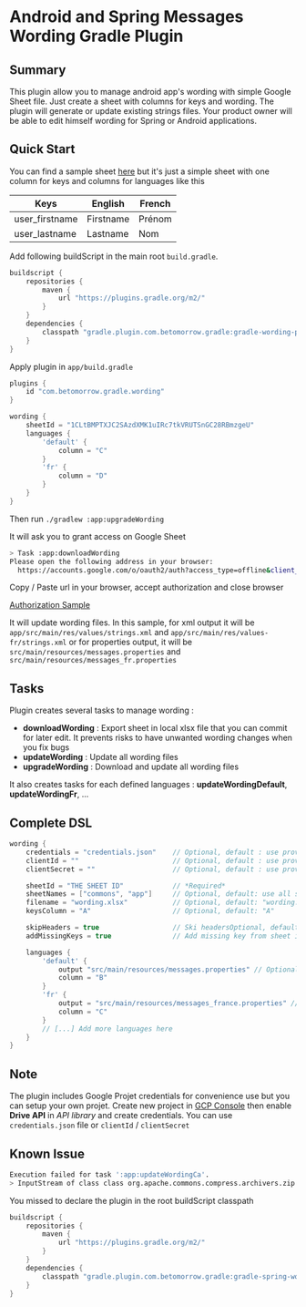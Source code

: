 # Android and Spring Messages Wording Gradle Plugin

## Summary

This plugin allow you to manage android app's wording with simple Google Sheet file.
Just create a sheet with columns for keys and wording.
The plugin will generate or update existing strings files.
Your product owner will be able to edit himself wording for Spring or Android applications.

## Quick Start

You can find a sample sheet [here](https://docs.google.com/spreadsheets/d/1UznpBPuRddr5gYPnRhNxkP-bcU0NHkhpTqi6B5V0QL0/edit?usp=sharing) but it's just a simple sheet with one column for keys and columns for languages like this

| Keys           | English   | French |
|----------------|-----------|--------|
| user_firstname | Firstname | Prénom |
| user_lastname  | Lastname  | Nom    |

Add following buildScript in the main root `build.gradle`.

```groovy
buildscript {
    repositories {
        maven {
            url "https://plugins.gradle.org/m2/"
        }
    }
    dependencies {
        classpath "gradle.plugin.com.betomorrow.gradle:gradle-wording-plugin:1.4.0"
    }
}
```

Apply plugin in `app/build.gradle`

```groovy
plugins {
    id "com.betomorrow.gradle.wording"
}

wording {
    sheetId = "1CLtBMPTXJC2SAzdXMK1uIRc7tkVRUTSnGC28RBmzgeU"
    languages {
        'default' {
            column = "C"
        }
        'fr' {
            column = "D"
        }
    }
}
```

Then run `./gradlew :app:upgradeWording`

It will ask you to grant access on Google Sheet

```bash
> Task :app:downloadWording
Please open the following address in your browser:
  https://accounts.google.com/o/oauth2/auth?access_type=offline&client_id=971125274965-0glt9eqo63417es0nbhkmb6rj2i31g2p.apps.googleusercontent.com&redirect_uri=http://localhost:8888/Callback&response_type=code&scope=https://www.googleapis.com/auth/drive

```

Copy / Paste url in your browser, accept authorization and close browser

[Authorization Sample](https://github.com/oliviergauthier/gradle-wording-plugin/blob/master/images/authorization.png)

It will update wording files. In this sample, for xml output it will be `app/src/main/res/values/strings.xml` and `app/src/main/res/values-fr/strings.xml`
or for properties output, it will be `src/main/resources/messages.properties` and `src/main/resources/messages_fr.properties`

## Tasks

Plugin creates several tasks to manage wording :

- **downloadWording** : Export sheet in local xlsx file that you can commit for later edit. It prevents risks to have unwanted wording changes when you fix bugs
- **updateWording** : Update all wording files
- **upgradeWording** : Download and update all wording files

It also creates tasks for each defined languages : **updateWordingDefault**, **updateWordingFr**, ...

## Complete DSL

```groovy
wording {
    credentials = "credentials.json"    // Optional, default : use provided credentials  
    clientId = ""                       // Optional, default : use provided credentials  
    clientSecret = ""                   // Optional, default : use provided credentials  

    sheetId = "THE SHEET ID"            // *Required*
    sheetNames = ["commons", "app"]     // Optional, default: use all sheetName
    filename = "wording.xlsx"           // Optional, default: "wording.xlsx"
    keysColumn = "A"                    // Optional, default: "A"

    skipHeaders = true                  // Ski headersOptional, default: true
    addMissingKeys = true               // Add missing key from sheet in wording files, if false, it will throw errors on default wording file when missing keys. Default true

    languages {
        'default' {
            output "src/main/resources/messages.properties" // Optional, default: "src/main/resources/messages.properties"
            column = "B"
        }
        'fr' {
            output = "src/main/resources/messages_france.properties" // Optional, default: "src/main/resources/messages_<LANGUAGE>.properties"
            column = "C"
        }
        // [...] Add more languages here
    }
}

```

## Note

The plugin includes Google Projet credentials for convenience use but you can setup your own projet. Create new project in [GCP Console](https://console.cloud.google.com) then enable **Drive API** in *API library* and create credentials. You can use `credentials.json` file or `clientId` / `clientSecret`

## Known Issue

```bash
Execution failed for task ':app:updateWordingCa'.
> InputStream of class class org.apache.commons.compress.archivers.zip.ZipFile$1 is not implementing InputStreamStatistics.
```

You missed to declare the plugin in the root buildScript classpath

```groovy
buildscript {
    repositories {
        maven {
            url "https://plugins.gradle.org/m2/"
        }
    }
    dependencies {
        classpath "gradle.plugin.com.betomorrow.gradle:gradle-spring-wording-plugin:1.0.0"
    }
}
```